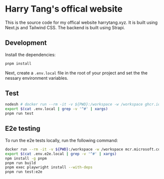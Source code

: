 # Harry Tang's offical website

This is the source code for my offical website harrytang.xyz. It is built using Next.js and Tailwind CSS. The backend is built using Strapi.

## Development

Install the dependencies:

```bash
pnpm install
```

Next, create a `.env.local` file in the root of your project and set the the nessary environment variables.

## Test

```bash
nodesh # docker run --rm -it -v ${PWD}:/workspace -w /workspace ghcr.io/harrytang/devops-tools:node sh
export $(cat .env.local | grep -v '^#' | xargs)
pnpm run test
```

## E2e testing

To run the e2e tests locally, run the following command:

```bash
docker run --rm -it -v ${PWD}:/workspace -w /workspace mcr.microsoft.com/playwright:latest bash
export $(cat .env.e2e.local | grep -v '^#' | xargs)
npm install -g pnpm
pnpm run build
pnpm exec playwright install --with-deps
pnpm run test:e2e
```
